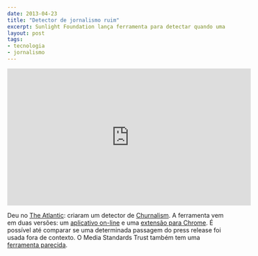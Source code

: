 ```yaml
---
date: 2013-04-23
title: "Detector de jornalismo ruim"
excerpt: Sunlight Foundation lança ferramenta para detectar quando uma notícia é copiada do press release
layout: post
tags: 
- tecnologia
- jornalismo
---
```


<iframe width="560" height="315" src="http://www.youtube.com/embed/6fvADRst_YM?rel=0" frameborder="0" allowfullscreen></iframe>

Deu no [The Atlantic](http://www.theatlantic.com/technology/archive/2013/04/is-it-journalism-or-just-a-repackaged-press-release-heres-a-tool-to-help-you-find-out/275206/): criaram um detector de [Churnalism](https://en.wikipedia.org/wiki/Churnalism). A ferramenta vem em duas versões: um [aplicativo on-line](http://churnalism.sunlightfoundation.com/) e uma [extensão para Chrome](https://chrome.google.com/webstore/detail/churnalism/igpjommbbpdncpcnjkombboimdclgdhm?hl=en&amp;gl=US). É possível até comparar se uma determinada passagem do press release foi usada fora de contexto. O Media Standards Trust também tem uma [ferramenta parecida](http://churnalism.com/).